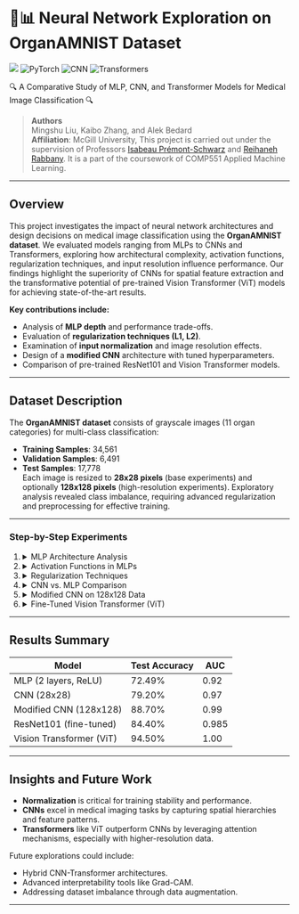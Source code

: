 # 🧠📊 Neural Network Exploration on OrganAMNIST Dataset
![](https://img.shields.io/badge/python-3.10%2B-blue?logo=Python)
![PyTorch](https://img.shields.io/badge/pytorch-2.0%2B-red?logo=pytorch)
![CNN](https://img.shields.io/badge/CNN-image_classification-blue)
![Transformers](https://img.shields.io/badge/transformers-ViT-yellow)

🔍 A Comparative Study of MLP, CNN, and Transformer Models for Medical Image Classification 🔍

> **Authors**  
> Mingshu Liu, Kaibo Zhang, and Alek Bedard  
> **Affiliation**: McGill University, This project is carried out under the supervision of Professors [Isabeau Prémont-Schwarz](https://www.cs.mcgill.ca/~isabeau/) and [Reihaneh Rabbany](http://www.reirab.com/). It is a part of the coursework of COMP551 Applied Machine Learning.


---

## Overview

This project investigates the impact of neural network architectures and design decisions on medical image classification using the **OrganAMNIST dataset**. We evaluated models ranging from MLPs to CNNs and Transformers, exploring how architectural complexity, activation functions, regularization techniques, and input resolution influence performance. Our findings highlight the superiority of CNNs for spatial feature extraction and the transformative potential of pre-trained Vision Transformer (ViT) models for achieving state-of-the-art results.

**Key contributions include:**
- Analysis of **MLP depth** and performance trade-offs.
- Evaluation of **regularization techniques (L1, L2)**.
- Examination of **input normalization** and image resolution effects.
- Design of a **modified CNN** architecture with tuned hyperparameters.
- Comparison of pre-trained ResNet101 and Vision Transformer models.

---

## Dataset Description

The **OrganAMNIST dataset** consists of grayscale images (11 organ categories) for multi-class classification:
- **Training Samples**: 34,561
- **Validation Samples**: 6,491
- **Test Samples**: 17,778  
Each image is resized to **28x28 pixels** (base experiments) and optionally **128x128 pixels** (high-resolution experiments). Exploratory analysis revealed class imbalance, requiring advanced regularization and preprocessing for effective training.

---

### Step-by-Step Experiments

1. <details>
    <summary>MLP Architecture Analysis</summary>

    - Explored the effect of increasing depth (no hidden layer, 1-layer, 2-layer models).
    - Performance improved with depth due to better feature extraction but plateaued due to dataset complexity.
    - Achieved test accuracies: **55.41% (0-layer)**, **73.10% (1-layer)**, and **75.64% (2-layer)**.
   </details>

2. <details>
    <summary>Activation Functions in MLPs</summary>

    - Compared ReLU, Tanh, and Leaky ReLU.  
    - **Leaky ReLU** achieved the best performance due to consistent gradient updates for negative values.  
   </details>

3. <details>
    <summary>Regularization Techniques</summary>

    - Evaluated L1 and L2 regularizations.  
    - **L2 Regularization** preserved model capacity better than L1, achieving higher generalization.  
   </details>

4. <details>
    <summary>CNN vs. MLP Comparison</summary>

    - Regular CNN models outperformed MLPs by leveraging spatial hierarchies.
    - Achieved test accuracy: **79.2%** with a 2-convolutional-layer CNN.
   </details>

5. <details>
    <summary>Modified CNN on 128x128 Data</summary>

    - Enhanced CNN with tuned hyperparameters (`conv1=64`, `conv2=256`, `fc_neurons=512`, pooling kernel/stride=3).
    - Achieved test accuracy: **88.7%**, demonstrating significant gains over the MLP and regular CNN.  
   </details>

6. <details>
    <summary>Fine-Tuned Vision Transformer (ViT)</summary>

    - Fine-tuned a pre-trained ViT model with a **224x224 dataset**.
    - Achieved the best test accuracy: **94.5%**, leveraging self-attention mechanisms for spatial and contextual feature extraction.
   </details>

---

## Results Summary

| Model                | Test Accuracy | AUC   |
|----------------------|---------------|-------|
| MLP (2 layers, ReLU) | 72.49%        | 0.92  |
| CNN (28x28)          | 79.20%        | 0.97  |
| Modified CNN (128x128) | 88.70%      | 0.99  |
| ResNet101 (fine-tuned) | 84.40%      | 0.985 |
| Vision Transformer (ViT) | 94.50%   | 1.00  |

---

## Insights and Future Work

- **Normalization** is critical for training stability and performance.  
- **CNNs** excel in medical imaging tasks by capturing spatial hierarchies and feature patterns.  
- **Transformers** like ViT outperform CNNs by leveraging attention mechanisms, especially with higher-resolution data.  

Future explorations could include:
- Hybrid CNN-Transformer architectures.
- Advanced interpretability tools like Grad-CAM.
- Addressing dataset imbalance through data augmentation.

---
